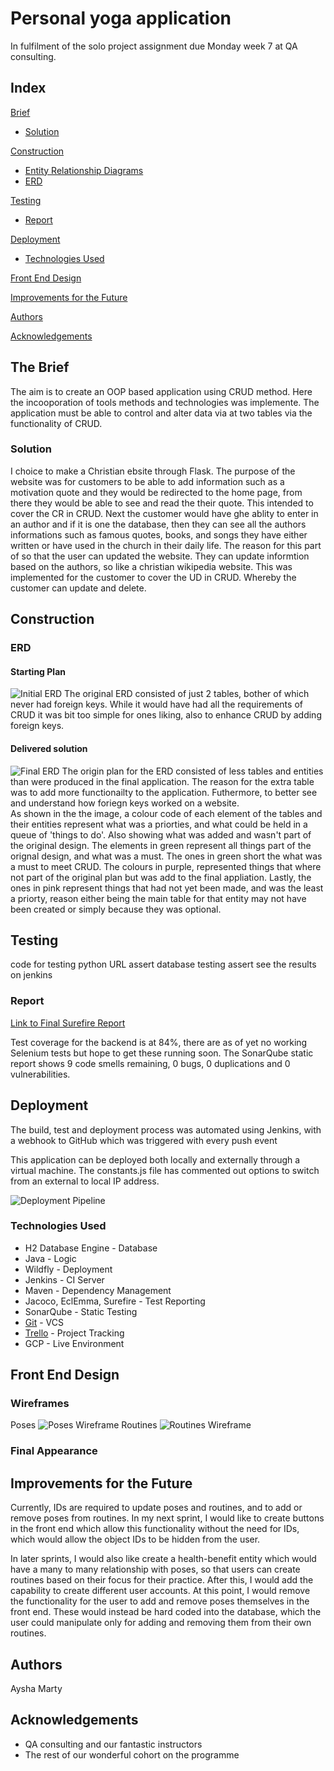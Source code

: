 # Personal yoga application

In fulfilment of the solo project assignment due Monday week 7 at QA consulting.

## Index
[Brief](#brief)
   * [Solution](#solution)
   
[Construction](#construction)
   * [Entity Relationship Diagrams](#erd)
   * [ERD](#mla)
	
[Testing](#testing)
   * [Report](#report)

     
[Deployment](#depl)
   * [Technologies Used](#tech)
     
[Front End Design](#FE)

[Improvements for the Future](#improve)

[Authors](#auth)

[Acknowledgements](#ack)

<a name="brief"></a>
## The Brief
The aim is to create an OOP based application using CRUD method.
Here the incooporation of tools methods and technologies was implemente. 
The application must be able to control and alter data via at two tables via the functionality of CRUD.



<a name="solution"></a>
### Solution
I choice to make a Christian ebsite through Flask. The purpose of the website was for customers to be able to add information such 
as a motivation quote and they would be redirected to the home page, from there they would be able to see and read the their quote.
This intended to cover the CR in CRUD. Next the customer would have ghe ablity to enter in an author and if it is one the database, 
then they can see all the authors informations such as famous quotes, books, and songs they have either written or have used in the church in their daily life. 
The reason for this part of so that the user can updated the website. They can update informtion based on the authors, so like a christian wikipedia website. This 
was implemented for the customer to cover the UD in CRUD. Whereby the customer can update and delete. 


<a name="construction"></a>
## Construction
<a name="erd"></a>
### ERD
#### Starting Plan
![Initial ERD](/fotos4projecto/original.jpg)
The original ERD consisted of just 2 tables, bother of which never had foreign keys. While it would have had all the requirements of CRUD it was bit too simple for ones liking, 
also to enhance CRUD by adding foreign keys. 

#### Delivered solution
![Final ERD](/fotos4projecto/ERD_Final.jpg)
The origin plan for the ERD consisted of less tables and entities than were produced in the final application. The reason for the extra table was to add more functionailty to the application.
Futhermore, to better see and understand how foriegn keys worked on a website.  
As shown in the the image, a colour code of each element of the tables and their entities represent what was a priorties, and what could be held in a queue of 'things to do'.
Also showing what was added and wasn't part of the original design. The elements in green represent all things part of the orignal design, and what was a must. The ones in green short the what was a must to meet CRUD.
The colours in purple, represented things that where not part of the original plan but was add to the final appliation. Lastly, the ones in pink represent things that had not yet been made,
and was the least a priorty, reason either being the main table for that entity may not have been created or simply because they was optional.


<a name="testing"></a>
## Testing

code for testing
python URL assert 
database testing assert
see the results on jenkins


<a name="report"></a>
### Report

[Link to Final Surefire Report](/Documentation/Surefire_Report.pdf)

Test coverage for the backend is at 84%, there are as of yet no working Selenium tests but hope to get these running soon.
The SonarQube static report shows 9 code smells remaining, 0 bugs, 0 duplications and 0 vulnerabilities.

<a name="depl"></a>
## Deployment

The build, test and deployment process was automated using Jenkins, with a webhook to GitHub which was triggered with every push event

This application can be deployed both locally and externally through a virtual machine. The constants.js file has commented out options to switch from an external to local IP address.

![Deployment Pipeline](/Documentation/CI_pipeline.jpg)
<a name="tech"></a>
### Technologies Used

* H2 Database Engine - Database
* Java - Logic
* Wildfly - Deployment
* Jenkins - CI Server
* Maven - Dependency Management
* Jacoco, EclEmma, Surefire - Test Reporting
* SonarQube - Static Testing
* [Git](https://github.com/ayshamarty/SoloProject.git) - VCS
* [Trello](https://trello.com/qasoloproject) - Project Tracking
* GCP - Live Environment

<a name="FE"></a>
## Front End Design
### Wireframes
Poses
![Poses Wireframe](/Documentation/Poses_Wireframe.png)
Routines
![Routines Wireframe](/Documentation/Routines_Wireframe.png)
### Final Appearance

<a name="improve"></a>
## Improvements for the Future

Currently, IDs are required to update poses and routines, and to add or remove poses from routines. In my next sprint, I would like to create buttons in the front end which allow this functionality without the need for IDs, which would allow the object IDs to be hidden from the user.

In later sprints, I would also like create a health-benefit entity which would have a many to many relationship with poses, so that users can create routines based on their focus for their practice. After this, I would add the capability to create different user accounts. At this point, I would remove the functionality for the user to add and remove poses themselves in the front end. These would instead be hard coded into the database, which the user could manipulate only for adding and removing them from their own routines.

<a name="auth"></a>
## Authors

Aysha Marty

<a name="ack"></a>
## Acknowledgements

* QA consulting and our fantastic instructors
* The rest of our wonderful cohort on the programme


